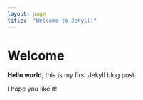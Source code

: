 ```yaml
---
layout: page
title:  "Welcome to Jekyll!"
---
```


# Welcome

**Hello world**, this is my first Jekyll blog post.

I hope you like it!